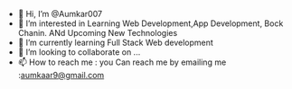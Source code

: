 - 👋 Hi, I’m @Aumkar007
- 👀 I’m interested in Learning Web Development,App Development, Bock Chanin. ANd Upcoming New Technologies
- 🌱 I’m currently learning Full Stack Web development
- 💞️ I’m looking to collaborate on ...
- 📫 How to reach me : you Can reach me by emailing me :aumkaar9@gmail.com

<!---
Aumkar007/Aumkar007 is a ✨ special ✨ repository because its `README.md` (this file) appears on your GitHub profile.
You can click the Preview link to take a look at your changes.
--->
